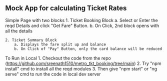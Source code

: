 ## Mock App for calculating Ticket Rates

Simple Page with two blocks
    1. Ticket Booking Block
        a. Select or Enter the reqd Details and click "Get Fare" Button.
        b. On Click, 2nd block opens with all the details
    
    2. Ticket Summary Block
        a. Displays the fare split up and balance
        b. On Click of "Pay" Button, only the card balance will be reduced

To Run in Local
    1. Checkout the code from the repo (https://github.com/sreenath1510/metro_tkt_booking/tree/main)
    2. Try "npm install" cmd to install all the reqd modules
    3. Then give "npm start" or "ng serve" cmd to run the code in local dev server
